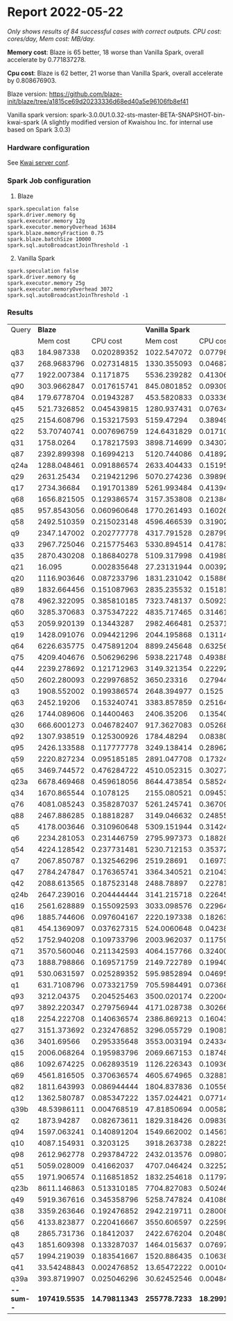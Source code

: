 
# Report 2022-05-22


_Only shows results of 84 successful cases with correct outputs. CPU cost: cores/day, Mem cost: MB/day._

**Memory cost**: Blaze is 65 better, 18 worse than Vanilla Spark, overall accelerate by 0.771837278.

**Cpu cost**: Blaze is 62 better, 21 worse than Vanilla Spark, overall accelerate by 0.808676903.

Blaze version: https://github.com/blaze-init/blaze/tree/a1815ce69d20233336d68ed40a5e96106fb8ef41

Vanilla spark version: spark-3.0.0U1.0.32-sts-master-BETA-SNAPSHOT-bin-kwai-spark (A slightly modified version of 
Kwaishou Inc. for internal use based on Spark 3.0.3)


### Hardware configuration
See [Kwai server conf](./kwai1-hardware-conf.md).

### Spark Job configuration

1. Blaze
```
spark.speculation false
spark.driver.memory 6g
spark.executor.memory 12g
spark.executor.memoryOverhead 16384
spark.blaze.memoryFraction 0.75
spark.blaze.batchSize 10000
spark.sql.autoBroadcastJoinThreshold -1
```

2. Vanilla Spark
```
spark.speculation false
spark.driver.memory 6g
spark.executor.memory 25g
spark.executor.memoryOverhead 3072
spark.sql.autoBroadcastJoinThreshold -1
```


### Results
<table>
  <tr>
    <td>Query</td>
    <td colspan="2"><b>Blaze</b></td>
    <td colspan="2"><b>Vanilla Spark</b></td>
    <td><b>Mem cost %</b></td>
    <td><b>CPU cost %</b></td>
  </tr>
  <tr>
    <td></td>
    <td>Mem cost</td>
    <td>CPU cost</td>
    <td>Mem cost</td>
    <td>CPU cost</td>
    <td></td>
    <td></td>
  </tr>
<tr>
        <td>q83</td>
        <td>184.987338</td>
        <td>0.020289352</td>
        <td>1022.547072</td>
        <td>0.077986111</td>
        <td>0.180908384</td>
        <td>0.260166221</td>
    </tr>
    <tr>
        <td>q37</td>
        <td>268.9683796</td>
        <td>0.027314815</td>
        <td>1330.355093</td>
        <td>0.046875</td>
        <td>0.202177886</td>
        <td>0.582716049</td>
    </tr>
    <tr>
        <td>q77</td>
        <td>1922.007384</td>
        <td>0.1171875</td>
        <td>5536.239282</td>
        <td>0.41306713</td>
        <td>0.347168409</td>
        <td>0.28370086</td>
    </tr>
    <tr>
        <td>q90</td>
        <td>303.9662847</td>
        <td>0.017615741</td>
        <td>845.0801852</td>
        <td>0.093090278</td>
        <td>0.359689282</td>
        <td>0.189232873</td>
    </tr>
    <tr>
        <td>q84</td>
        <td>179.6778704</td>
        <td>0.01943287</td>
        <td>453.5820833</td>
        <td>0.033368056</td>
        <td>0.396130881</td>
        <td>0.582379466</td>
    </tr>
    <tr>
        <td>q45</td>
        <td>521.7326852</td>
        <td>0.045439815</td>
        <td>1280.937431</td>
        <td>0.076342593</td>
        <td>0.407305363</td>
        <td>0.595209218</td>
    </tr>
    <tr>
        <td>q25</td>
        <td>2154.608796</td>
        <td>0.153217593</td>
        <td>5159.47294</td>
        <td>0.389490741</td>
        <td>0.4176025</td>
        <td>0.393379294</td>
    </tr>
    <tr>
        <td>q22</td>
        <td>53.70740741</td>
        <td>0.007696759</td>
        <td>124.6431829</td>
        <td>0.017106481</td>
        <td>0.430889249</td>
        <td>0.449932341</td>
    </tr>
    <tr>
        <td>q31</td>
        <td>1758.0264</td>
        <td>0.178217593</td>
        <td>3898.714699</td>
        <td>0.343078704</td>
        <td>0.450924609</td>
        <td>0.519465623</td>
    </tr>
    <tr>
        <td>q87</td>
        <td>2392.899398</td>
        <td>0.16994213</td>
        <td>5120.744086</td>
        <td>0.418923611</td>
        <td>0.467295252</td>
        <td>0.405663766</td>
    </tr>
    <tr>
        <td>q24a</td>
        <td>1288.048461</td>
        <td>0.091886574</td>
        <td>2633.404433</td>
        <td>0.151956019</td>
        <td>0.489119121</td>
        <td>0.604691903</td>
    </tr>
    <tr>
        <td>q29</td>
        <td>2631.25434</td>
        <td>0.219421296</td>
        <td>5070.274236</td>
        <td>0.398969907</td>
        <td>0.518957007</td>
        <td>0.54996954</td>
    </tr>
    <tr>
        <td>q17</td>
        <td>2734.36684</td>
        <td>0.191701389</td>
        <td>5261.993484</td>
        <td>0.413946759</td>
        <td>0.519644665</td>
        <td>0.463106389</td>
    </tr>
    <tr>
        <td>q68</td>
        <td>1656.821505</td>
        <td>0.129386574</td>
        <td>3157.353808</td>
        <td>0.213842593</td>
        <td>0.52475003</td>
        <td>0.605055207</td>
    </tr>
    <tr>
        <td>q85</td>
        <td>957.8543056</td>
        <td>0.060960648</td>
        <td>1770.261493</td>
        <td>0.160266204</td>
        <td>0.541080687</td>
        <td>0.3803712</td>
    </tr>
    <tr>
        <td>q58</td>
        <td>2492.510359</td>
        <td>0.215023148</td>
        <td>4596.466539</td>
        <td>0.319027778</td>
        <td>0.542266617</td>
        <td>0.673995066</td>
    </tr>
    <tr>
        <td>q9</td>
        <td>2347.147002</td>
        <td>0.202777778</td>
        <td>4317.791528</td>
        <td>0.287997685</td>
        <td>0.543598964</td>
        <td>0.704095165</td>
    </tr>
    <tr>
        <td>q33</td>
        <td>2967.725046</td>
        <td>0.215775463</td>
        <td>5330.894514</td>
        <td>0.417835648</td>
        <td>0.556703015</td>
        <td>0.516412288</td>
    </tr>
    <tr>
        <td>q35</td>
        <td>2870.430208</td>
        <td>0.186840278</td>
        <td>5109.317998</td>
        <td>0.419895833</td>
        <td>0.561803006</td>
        <td>0.444968163</td>
    </tr>
    <tr>
        <td>q21</td>
        <td>16.095</td>
        <td>0.002835648</td>
        <td>27.23131944</td>
        <td>0.003923611</td>
        <td>0.59104738</td>
        <td>0.722713864</td>
    </tr>
    <tr>
        <td>q20</td>
        <td>1116.903646</td>
        <td>0.087233796</td>
        <td>1831.231042</td>
        <td>0.158865741</td>
        <td>0.609919568</td>
        <td>0.54910389</td>
    </tr>
    <tr>
        <td>q89</td>
        <td>1832.664456</td>
        <td>0.151087963</td>
        <td>2835.235532</td>
        <td>0.15181713</td>
        <td>0.646388787</td>
        <td>0.995197072</td>
    </tr>
    <tr>
        <td>q78</td>
        <td>4962.322095</td>
        <td>0.385810185</td>
        <td>7323.748137</td>
        <td>0.509236111</td>
        <td>0.677565913</td>
        <td>0.757625347</td>
    </tr>
    <tr>
        <td>q60</td>
        <td>3285.370683</td>
        <td>0.375347222</td>
        <td>4835.717465</td>
        <td>0.314618056</td>
        <td>0.67939674</td>
        <td>1.193025052</td>
    </tr>
    <tr>
        <td>q53</td>
        <td>2059.920139</td>
        <td>0.13443287</td>
        <td>2982.466481</td>
        <td>0.253715278</td>
        <td>0.690676711</td>
        <td>0.529857215</td>
    </tr>
    <tr>
        <td>q19</td>
        <td>1428.091076</td>
        <td>0.094421296</td>
        <td>2044.195868</td>
        <td>0.131145833</td>
        <td>0.69860775</td>
        <td>0.719971759</td>
    </tr>
    <tr>
        <td>q64</td>
        <td>6226.635775</td>
        <td>0.475891204</td>
        <td>8899.245648</td>
        <td>0.632569444</td>
        <td>0.699681301</td>
        <td>0.752314561</td>
    </tr>
    <tr>
        <td>q75</td>
        <td>4209.404676</td>
        <td>0.506296296</td>
        <td>5938.221748</td>
        <td>0.493888889</td>
        <td>0.708866198</td>
        <td>1.02512186</td>
    </tr>
    <tr>
        <td>q44</td>
        <td>2239.278692</td>
        <td>0.121712963</td>
        <td>3149.321354</td>
        <td>0.222928241</td>
        <td>0.711035312</td>
        <td>0.545973729</td>
    </tr>
    <tr>
        <td>q50</td>
        <td>2602.280093</td>
        <td>0.229976852</td>
        <td>3650.23316</td>
        <td>0.279444444</td>
        <td>0.71290791</td>
        <td>0.822978794</td>
    </tr>
    <tr>
        <td>q3</td>
        <td>1908.552002</td>
        <td>0.199386574</td>
        <td>2648.394977</td>
        <td>0.1525</td>
        <td>0.720644775</td>
        <td>1.307452945</td>
    </tr>
    <tr>
        <td>q63</td>
        <td>2452.19206</td>
        <td>0.153240741</td>
        <td>3383.857859</td>
        <td>0.251643519</td>
        <td>0.724673483</td>
        <td>0.608959617</td>
    </tr>
    <tr>
        <td>q26</td>
        <td>1744.089606</td>
        <td>0.14400463</td>
        <td>2406.35206</td>
        <td>0.135405093</td>
        <td>0.724785718</td>
        <td>1.063509702</td>
    </tr>
    <tr>
        <td>q30</td>
        <td>666.6001273</td>
        <td>0.046782407</td>
        <td>917.3627083</td>
        <td>0.052685185</td>
        <td>0.726648382</td>
        <td>0.887961336</td>
    </tr>
    <tr>
        <td>q92</td>
        <td>1307.938519</td>
        <td>0.125300926</td>
        <td>1784.48294</td>
        <td>0.08380787</td>
        <td>0.732950979</td>
        <td>1.495097362</td>
    </tr>
    <tr>
        <td>q95</td>
        <td>2426.133588</td>
        <td>0.117777778</td>
        <td>3249.138414</td>
        <td>0.28962963</td>
        <td>0.746700595</td>
        <td>0.406649616</td>
    </tr>
    <tr>
        <td>q59</td>
        <td>2220.827234</td>
        <td>0.095185185</td>
        <td>2891.047708</td>
        <td>0.173240741</td>
        <td>0.768173845</td>
        <td>0.549438803</td>
    </tr>
    <tr>
        <td>q65</td>
        <td>3469.744572</td>
        <td>0.476284722</td>
        <td>4510.052315</td>
        <td>0.302777778</td>
        <td>0.76933577</td>
        <td>1.573050459</td>
    </tr>
    <tr>
        <td>q23a</td>
        <td>6678.469468</td>
        <td>0.459618056</td>
        <td>8644.473854</td>
        <td>0.585243056</td>
        <td>0.77257096</td>
        <td>0.785345595</td>
    </tr>
    <tr>
        <td>q34</td>
        <td>1670.865544</td>
        <td>0.1078125</td>
        <td>2155.080521</td>
        <td>0.094537037</td>
        <td>0.775314671</td>
        <td>1.140426053</td>
    </tr>
    <tr>
        <td>q76</td>
        <td>4081.085243</td>
        <td>0.358287037</td>
        <td>5261.245741</td>
        <td>0.367094907</td>
        <td>0.775688011</td>
        <td>0.976006558</td>
    </tr>
    <tr>
        <td>q88</td>
        <td>2467.886285</td>
        <td>0.18818287</td>
        <td>3149.046632</td>
        <td>0.248553241</td>
        <td>0.783693153</td>
        <td>0.757112922</td>
    </tr>
    <tr>
        <td>q5</td>
        <td>4178.003646</td>
        <td>0.310960648</td>
        <td>5309.151944</td>
        <td>0.314247685</td>
        <td>0.786943695</td>
        <td>0.98953998</td>
    </tr>
    <tr>
        <td>q6</td>
        <td>2234.281053</td>
        <td>0.231446759</td>
        <td>2795.997373</td>
        <td>0.188287037</td>
        <td>0.79909984</td>
        <td>1.229223015</td>
    </tr>
    <tr>
        <td>q54</td>
        <td>4224.128542</td>
        <td>0.237731481</td>
        <td>5230.712153</td>
        <td>0.353726852</td>
        <td>0.807562798</td>
        <td>0.672076435</td>
    </tr>
    <tr>
        <td>q7</td>
        <td>2067.850787</td>
        <td>0.132546296</td>
        <td>2519.28691</td>
        <td>0.169733796</td>
        <td>0.820807975</td>
        <td>0.780906921</td>
    </tr>
    <tr>
        <td>q47</td>
        <td>2784.247847</td>
        <td>0.176365741</td>
        <td>3364.340521</td>
        <td>0.210439815</td>
        <td>0.827576112</td>
        <td>0.838081619</td>
    </tr>
    <tr>
        <td>q42</td>
        <td>2088.613565</td>
        <td>0.187523148</td>
        <td>2488.78897</td>
        <td>0.2278125</td>
        <td>0.839208784</td>
        <td>0.823146878</td>
    </tr>
    <tr>
        <td>q24b</td>
        <td>2647.239016</td>
        <td>0.204444444</td>
        <td>3141.215718</td>
        <td>0.226458333</td>
        <td>0.842743464</td>
        <td>0.902790555</td>
    </tr>
    <tr>
        <td>q16</td>
        <td>2561.628889</td>
        <td>0.155092593</td>
        <td>3033.098576</td>
        <td>0.229641204</td>
        <td>0.844558403</td>
        <td>0.675369185</td>
    </tr>
    <tr>
        <td>q96</td>
        <td>1885.744606</td>
        <td>0.097604167</td>
        <td>2220.197338</td>
        <td>0.182638889</td>
        <td>0.849359007</td>
        <td>0.534410646</td>
    </tr>
    <tr>
        <td>q81</td>
        <td>454.1369097</td>
        <td>0.037627315</td>
        <td>524.0060648</td>
        <td>0.042384259</td>
        <td>0.866663461</td>
        <td>0.887766248</td>
    </tr>
    <tr>
        <td>q52</td>
        <td>1752.940208</td>
        <td>0.109733796</td>
        <td>2003.962037</td>
        <td>0.117592593</td>
        <td>0.874737234</td>
        <td>0.933169291</td>
    </tr>
    <tr>
        <td>q71</td>
        <td>3570.560046</td>
        <td>0.211342593</td>
        <td>4064.157766</td>
        <td>0.32400463</td>
        <td>0.878548583</td>
        <td>0.652282632</td>
    </tr>
    <tr>
        <td>q73</td>
        <td>1888.798866</td>
        <td>0.169571759</td>
        <td>2149.722789</td>
        <td>0.199409722</td>
        <td>0.878624386</td>
        <td>0.850368565</td>
    </tr>
    <tr>
        <td>q91</td>
        <td>530.0631597</td>
        <td>0.025289352</td>
        <td>595.9852894</td>
        <td>0.046956019</td>
        <td>0.88938967</td>
        <td>0.538575302</td>
    </tr>
    <tr>
        <td>q1</td>
        <td>631.7108796</td>
        <td>0.073321759</td>
        <td>705.5984491</td>
        <td>0.073680556</td>
        <td>0.895283827</td>
        <td>0.99513038</td>
    </tr>
    <tr>
        <td>q93</td>
        <td>3212.04375</td>
        <td>0.204525463</td>
        <td>3500.020174</td>
        <td>0.220046296</td>
        <td>0.917721496</td>
        <td>0.929465601</td>
    </tr>
    <tr>
        <td>q97</td>
        <td>3892.220347</td>
        <td>0.279756944</td>
        <td>4171.028738</td>
        <td>0.302662037</td>
        <td>0.933155965</td>
        <td>0.924321224</td>
    </tr>
    <tr>
        <td>q18</td>
        <td>2254.222708</td>
        <td>0.140636574</td>
        <td>2386.869213</td>
        <td>0.160439815</td>
        <td>0.944426572</td>
        <td>0.876569038</td>
    </tr>
    <tr>
        <td>q27</td>
        <td>3151.373692</td>
        <td>0.232476852</td>
        <td>3296.055729</td>
        <td>0.190810185</td>
        <td>0.956104493</td>
        <td>1.218367099</td>
    </tr>
    <tr>
        <td>q36</td>
        <td>3401.69566</td>
        <td>0.295335648</td>
        <td>3553.003194</td>
        <td>0.243344907</td>
        <td>0.957414186</td>
        <td>1.213650416</td>
    </tr>
    <tr>
        <td>q15</td>
        <td>2006.068264</td>
        <td>0.195983796</td>
        <td>2069.667153</td>
        <td>0.187488426</td>
        <td>0.969270958</td>
        <td>1.045311439</td>
    </tr>
    <tr>
        <td>q86</td>
        <td>1092.674225</td>
        <td>0.062893519</td>
        <td>1126.226343</td>
        <td>0.109363426</td>
        <td>0.97020837</td>
        <td>0.575087311</td>
    </tr>
    <tr>
        <td>q69</td>
        <td>4561.816505</td>
        <td>0.370636574</td>
        <td>4605.674965</td>
        <td>0.328819444</td>
        <td>0.9904773</td>
        <td>1.12717353</td>
    </tr>
    <tr>
        <td>q82</td>
        <td>1811.643993</td>
        <td>0.086944444</td>
        <td>1804.837836</td>
        <td>0.10556713</td>
        <td>1.003771063</td>
        <td>0.823593904</td>
    </tr>
    <tr>
        <td>q12</td>
        <td>1362.580787</td>
        <td>0.085347222</td>
        <td>1357.024421</td>
        <td>0.077141204</td>
        <td>1.004094522</td>
        <td>1.106376594</td>
    </tr>
    <tr>
        <td>q39b</td>
        <td>48.53986111</td>
        <td>0.004768519</td>
        <td>47.81850694</td>
        <td>0.005821759</td>
        <td>1.015085251</td>
        <td>0.819085487</td>
    </tr>
    <tr>
        <td>q2</td>
        <td>1873.94287</td>
        <td>0.082673611</td>
        <td>1829.318426</td>
        <td>0.098391204</td>
        <td>1.024394028</td>
        <td>0.840254088</td>
    </tr>
    <tr>
        <td>q94</td>
        <td>1597.063241</td>
        <td>0.140891204</td>
        <td>1549.662002</td>
        <td>0.145613426</td>
        <td>1.030588114</td>
        <td>0.967570145</td>
    </tr>
    <tr>
        <td>q10</td>
        <td>4087.154931</td>
        <td>0.3203125</td>
        <td>3918.263738</td>
        <td>0.282256944</td>
        <td>1.043103579</td>
        <td>1.134825932</td>
    </tr>
    <tr>
        <td>q98</td>
        <td>2612.962778</td>
        <td>0.293784722</td>
        <td>2432.013576</td>
        <td>0.098078704</td>
        <td>1.074403039</td>
        <td>2.995397687</td>
    </tr>
    <tr>
        <td>q51</td>
        <td>5059.028009</td>
        <td>0.41662037</td>
        <td>4707.046424</td>
        <td>0.322523148</td>
        <td>1.07477759</td>
        <td>1.291753391</td>
    </tr>
    <tr>
        <td>q55</td>
        <td>1971.906574</td>
        <td>0.116851852</td>
        <td>1832.254618</td>
        <td>0.117974537</td>
        <td>1.07621864</td>
        <td>0.990483665</td>
    </tr>
    <tr>
        <td>q23b</td>
        <td>8611.146863</td>
        <td>0.513310185</td>
        <td>7704.827083</td>
        <td>0.502465278</td>
        <td>1.117630126</td>
        <td>1.021583397</td>
    </tr>
    <tr>
        <td>q49</td>
        <td>5919.367616</td>
        <td>0.345358796</td>
        <td>5258.747824</td>
        <td>0.410868056</td>
        <td>1.125623022</td>
        <td>0.840558889</td>
    </tr>
    <tr>
        <td>q38</td>
        <td>3359.263646</td>
        <td>0.192476852</td>
        <td>2942.219711</td>
        <td>0.280081019</td>
        <td>1.141744661</td>
        <td>0.68721848</td>
    </tr>
    <tr>
        <td>q56</td>
        <td>4133.823877</td>
        <td>0.220416667</td>
        <td>3550.606597</td>
        <td>0.22599537</td>
        <td>1.164258491</td>
        <td>0.975314965</td>
    </tr>
    <tr>
        <td>q8</td>
        <td>2865.731736</td>
        <td>0.18412037</td>
        <td>2422.676204</td>
        <td>0.204803241</td>
        <td>1.182878559</td>
        <td>0.89901102</td>
    </tr>
    <tr>
        <td>q43</td>
        <td>1851.609398</td>
        <td>0.133287037</td>
        <td>1464.015637</td>
        <td>0.076979167</td>
        <td>1.264747009</td>
        <td>1.731468952</td>
    </tr>
    <tr>
        <td>q57</td>
        <td>1994.219039</td>
        <td>0.183541667</td>
        <td>1520.886435</td>
        <td>0.106388889</td>
        <td>1.311221531</td>
        <td>1.725195822</td>
    </tr>
    <tr>
        <td>q41</td>
        <td>33.54248843</td>
        <td>0.002476852</td>
        <td>13.65472222</td>
        <td>0.001041667</td>
        <td>2.456475341</td>
        <td>2.377777778</td>
    </tr>
    <tr>
        <td>q39a</td>
        <td>393.8719907</td>
        <td>0.025046296</td>
        <td>30.62452546</td>
        <td>0.004849537</td>
        <td>12.86132552</td>
        <td>5.164677804</td>
    </tr>
    <tr>
        <td><b>--sum--</b></td>
        <td><b>197419.5535</b></td>
        <td><b>14.79811343</b></td>
        <td><b>255778.7233</b></td>
        <td><b>18.29916667</b></td>
        <td><b>0.771837278</b></td>
        <td><b>0.808676903</b></td>
    </tr>
</table>
